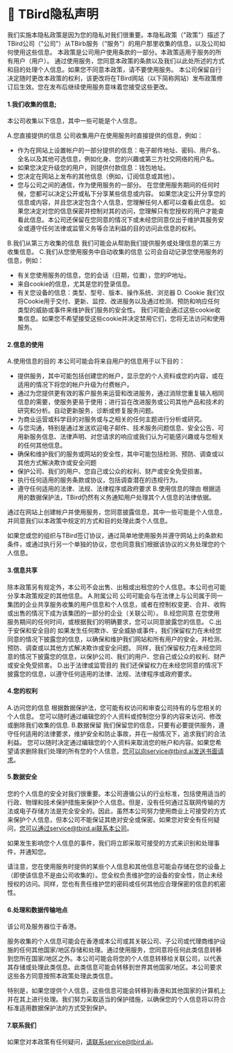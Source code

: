 # 📌 TBird隐私声明

我们实施本隐私政策是因为您的隐私对我们很重要。本隐私政策（"政策"）描述了TBird公司（"公司"）从TBirb服务（"服务"）的用户那里收集的信息，以及公司如何使用这些信息。
本政策是公司用户使用条款的一部分。本政策适用于服务的所有用户（用户）。
通过使用服务，您同意本政策的条款以及我们以此处所述的方式和目的处理个人信息。如果您不同意本政策，请不要使用服务。
本公司保留自行决定随时更改本政策的权利，该更改将在TBird网站（以下简称网站）发布政策修订后生效。您在发布后继续使用服务意味着您接受这些更改。

#### 1.我们收集的信息;

本公司收集以下信息，其中一些可能是个人信息。

A.您直接提供的信息
公司收集用户在使用服务时直接提供的信息，例如：
- 作为在网站上设置帐户的一部分提供的信息：电子邮件地址、密码、用户名、全名以及其他可选信息，例如化身、您的兴趣或第三方社交网络的用户名。
- 如果您决定升级您的用户，则提供付款信息：钱包地址。
- 您决定在网站上发布的其他信息（例如，订阅信息或其他）。
- 您与公司之间的通信，作为使用服务的一部分。
在您使用服务期间的任何时候，您都可以决定公开或私下分享某些信息或内容。
如果您决定公开分享您的信息或内容，并且您决定包含个人信息，您理解任何人都可以查看此信息。
如果您决定对您的信息保密并控制对其的访问，您理解只有您授权的用户才能查看此信息。本公司还保留在您同意的情况下或未经您同意仅出于维护其服务安全或遵守任何法律或监管义务等合法利益的目的访问此信息的权利。

B.我们从第三方收集的信息
我们可能会从帮助我们提供服务或处理信息的第三方收集信息。
C.我们从您使用服务中自动收集的信息
公司会自动记录您使用服务的信息，例如：
- 有关您使用服务的信息，您的会话（日期，位置），您的IP地址。
- 来自cookie的信息，尤其是您的登录信息。
- 有关您设备的信息：类型、型号、版本、操作系统、浏览器
D. Cookie 
我们仅将Cookie用于交付、更新、监控、改进服务以及通过检测、预防和响应任何类型的威胁或事件来维护我们服务的安全性。
我们可能会通过这些cookie收集信息。如果您不希望接受这些cookie并决定禁用它们，您将无法访问和使用服务。

#### 2.信息的使用
A.使用信息的目的
本公司可能会将来自用户的信息用于以下目的：
- 提供服务，其中可能包括创建您的帐户，显示您的个人资料或您的内容，或在适用的情况下将您的帐户升级为付费帐户。
- 通过为您提供更有效的客户服务来运营和改进服务，通过消除您重复输入相同信息的需要，使服务更易于使用；进行旨在改进服务或公司其他产品和技术的研究和分析。自动更新服务，诊断或修复服务问题。
- 为商业运营或科学目的对服务或与之相关的任何主题进行分析或研究。
- 与您沟通，特别是通过发送欢迎电子邮件、技术服务问题信息、安全公告、可用新服务信息、法律声明、对您请求的响应或我们认为可能感兴趣或与您相关的任何其他信息。
- 确保和维护我们的服务或网站的安全性，其中可能包括检测、预防、调查或以其他方式解决欺诈或安全问题
- 保护公司、我们的用户、您自己或公众的权利、财产或安全免受损害。
- 执行任何适用的服务条款或协议，包括调查潜在的违规行为。
- 遵守任何适用的法律、法规、法律程序或政府要求
B.使用信息的理由
根据适用的数据保护法，TBird仍然有义务通知用户处理其个人信息的法律依据。

通过在网站上创建帐户并使用服务，您同意披露信息，其中一些可能是个人信息，并同意我们以本政策中规定的方式和目的处理此类个人信息。

如果您或您的组织与TBird签订协议，通过简单地使用服务并遵守网站上的条款和条件，或通过执行另一个单独的协议，您也同意我们根据该协议的义务处理您的个人信息。
#### 3.信息共享
除本政策另有规定外，本公司不会出售、出租或出租您的个人信息。本公司也可能分享本政策规定的其他信息。
A.附属公司
公司可能会与在法律上与公司属于同一集团的企业共享服务收集的用户信息和个人信息，或者在控制权变更、合并、收购或出售的情况下成为该集团的一部分的企业（关联公司）。
B.经您同意
在您使用服务期间的任何时间，或根据我们的明确要求，您可以同意披露您的信息。
C.出于安保和安全目的
如果发生任何欺诈、安全威胁或事件，我们保留权力在未经您同意的情况下披露您的信息，以确保和维护我们网站和所有用户的安全，并检测、预防、调查或以其他方式解决欺诈或安全问题。
同样，我们保留权力在未经您同意的情况下披露您的信息，以保护公司、我们的用户、您自己或公众的权利、财产或安全免受损害。
D.出于法律或监管目的
我们还保留权力在未经您同意的情况下披露您的信息，以遵守任何适用的法律、法规、法律程序或政府要求。
#### 4.您的权利
A.访问您的信息
根据数据保护法，您可能有权访问和审查公司持有的与您相关的个人信息。
您可以随时通过编辑您的个人资料或控制您分享的内容来访问、修改或删除我们收集的信息.
B.数据保留
我们保留您的信息，只要有必要提供服务，遵守任何适用的法律要求，维护安全和防止事故，并在一般情况下，追求我们的合法利益。
您可以随时决定通过编辑您的个人资料来取消您的帐户和内容。如果您希望请求删除我们处理的所有您的个人信息，您可以向service@tbird.ai发送书面请求。
#### 5.数据安全
您的个人信息的安全对我们很重要。本公司遵循公认的行业标准，包括使用适当的行政、物理和技术保护措施来保护个人信息。但是，没有任何通过互联网传输的方法或电子存储方法是完全安全的。因此，虽然本公司努力使用商业上可接受的方式来保护个人信息，但本公司不能保证其绝对安全或保密。如果您对安全有任何疑问，您可以通过service@tbird.ai联系本公司。

如果发生影响您个人信息的事件，我们将立即采取可接受的方式来识别和处理事件，并通知您。

请注意，您在使用服务时提供的某些个人信息和其他信息可能会存储在您的设备上（即使该信息不是由公司收集的）。您全权负责维护您的设备的安全性，防止未经授权的访问。同样，您也有责任维护您的密码或任何其他应合理保密的信息的机密性。

#### 6.处理和数据传输地点
该公司及服务器位于香港。

服务收集的个人信息可能会在香港或本公司或其关联公司、子公司或代理商维护设施的任何其他国家/地区存储和处理。通过使用服务，您同意将任何此类信息转移到您所在国家/地区之外。本公司可能会将您的个人信息转移给关联公司，以代表其存储或处理此类信息。此类信息可能会转移到世界其他国家/地区。本公司要求这些各方同意按照本政策处理此类信息。

特别是，如果您提供个人信息，这些信息可能会转移到香港和其他国家的计算机上并在其上进行处理。我们努力采取适当的保护措施，以确保您的个人信息将以符合标准适用数据保护法的方式受到保护。

#### 7.联系我们
如果您对本政策有任何疑问，请联系service@tbird.ai。